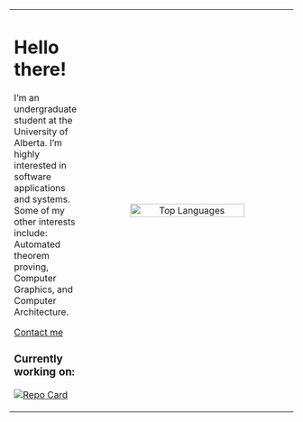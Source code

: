 <table width="100%">
  <tr>
    <td width="25%" align="left" valign="center">
      <h1>Hello there!</h1>
      <p>
        I’m an undergraduate student at the University of Alberta. I’m highly interested in software applications and systems.  
        Some of my other interests include: Automated theorem proving, Computer Graphics, and Computer Architecture. 
      </p>
      <p>
        <a href="https://www.linkedin.com/in/harsh-gill/">Contact me</a>
      </p>
      <h3>Currently working on:</h3>
      <p>
        <a href="https://github.com/349gill/lane-detection">
          <img src="https://github-readme-stats.vercel.app/api/pin/?username=349gill&repo=lane-detection&theme=dark" alt="Repo Card">
        </a>
      </p>
    </td>
    <td width="75%" align="center">
      <img src="https://github-readme-stats.vercel.app/api/top-langs/?username=349gill&theme=dark&layout=donut-vertical" alt="Top Languages" width="75%"/>
    </td>
  </tr>
</table>
